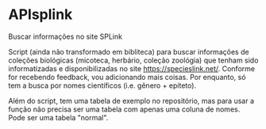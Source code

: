# APIsplink
Buscar informações no site SPLink


Script (ainda não transformado em bibliteca) para buscar informações de coleções biológicas (micoteca, herbário, coleção zoológia) que tenham sido 
informatizadas e disponibilizadas no site https://specieslink.net/.
Conforme for recebendo feedback, vou adicionando mais coisas. Por enquanto, só tem a busca por nomes científicos (i.e. gênero + epíteto).

Além do script, tem uma tabela de exemplo no repositório, mas para usar a função não precisa ser uma tabela com apenas uma coluna de nomes. Pode ser
uma tabela "normal".
